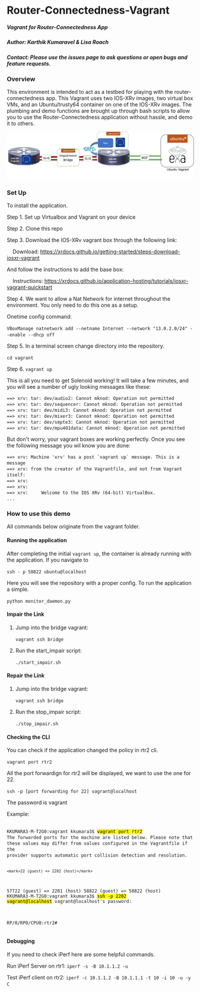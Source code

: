 # Router-Connectedness-Vagrant
##### Vagrant for Router-Connectedness App
##### Author: Karthik Kumaravel & Lisa Roach
##### Contact: Please use the issues page to ask questions or open bugs and feature requests.

### Overview
This environment is intended to act as a testbed for playing with the router-connectedness app. This Vagrant uses two IOS-XRv images, two virtual box VMs, and an Ubuntu/trusty64 container on one of the IOS-XRv images. The plumbing and demo functions are brought up through bash scripts to allow you to use the Router-Connectedness application without hassle, and demo it to others.

![Router Diagram](Router-Connectedness.png)

### Set Up

To install the application.

Step 1. Set up Virtualbox and Vagrant on your device

Step 2. Clone this repo

Step 3. Download the IOS-XRv vagrant box through the following link:

&nbsp;&nbsp;&nbsp;&nbsp;Download: https://xrdocs.github.io/getting-started/steps-download-iosxr-vagrant

And follow the instructions to add the base box:

&nbsp;&nbsp;&nbsp;&nbsp;Instructions: https://xrdocs.github.io/application-hosting/tutorials/iosxr-vagrant-quickstart

Step 4. We want to allow a Nat Network for internet throughout the environment. You only need to do this one as a setup.

Onetime config command:

``` VBoxManage natnetwork add --netname Internet --network "13.0.2.0/24" --enable --dhcp off ```

Step 5. In a terminal screen change directory into the repository.

``` cd vagrant ```

Step 6. ``` vagrant up ```

This is all you need to get Solenoid working! It will take a few minutes, and you will see a number of ugly looking messages like these:

```
==> xrv: tar: dev/audio2: Cannot mknod: Operation not permitted
==> xrv: tar: dev/sequencer: Cannot mknod: Operation not permitted
==> xrv: tar: dev/midi3: Cannot mknod: Operation not permitted
==> xrv: tar: dev/mixer3: Cannot mknod: Operation not permitted
==> xrv: tar: dev/smpte3: Cannot mknod: Operation not permitted
==> xrv: tar: dev/mpu401data: Cannot mknod: Operation not permitted
```

But don't worry, your vagrant boxes are working perfectly. Once you see the following message you wil know you are done:

```
==> xrv: Machine 'xrv' has a post `vagrant up` message. This is a message
==> xrv: from the creator of the Vagrantfile, and not from Vagrant itself:
==> xrv:
==> xrv:
==> xrv:     Welcome to the IOS XRv (64-bit) VirtualBox.
...
```
### How to use this demo

All commands below originate from the vagrant folder.

#### Running the application

After completing the initial ```vagrant up```, the container is already running with the application. If you navigate to

```ssh - p 58822 ubuntu@localhost```

Here you will see the repository with a proper config. To run the application a simple.

``` python monitor_daemon.py ```

#### Impair the Link

1. Jump into the bridge vagrant:

   ```vagrant ssh bridge```  

2. Run the start_impair script:

   ``` ./start_impair.sh ```  


#### Repair the Link

1. Jump into the bridge vagrant:

   ``` vagrant ssh bridge ```  

2. Run the stop_impair script:

   ``` ./stop_impair.sh ```  

#### Checking the CLI

You can check if the application changed the policy in rtr2 cli.

``` vagrant port rtr2 ```

All the port forwardign for rtr2 will be displayed, we want to use the one for 22.

``` ssh -p [port forwarding for 22] vagrant@localhost ```

The password is vagrant

Example:

<div class="highlighter-rouge">
<pre class="highlight">
<code>
KKUMARA3-M-T2G0:vagrant kkumara3$ <mark>vagrant port rtr2</mark>
The forwarded ports for the machine are listed below. Please note that
these values may differ from values configured in the Vagrantfile if the
provider supports automatic port collision detection and resolution.

    <mark>22 (guest) => 2202 (host)</mark>
 57722 (guest) => 2201 (host)
 58822 (guest) => 58822 (host)
KKUMARA3-M-T2G0:vagrant kkumara3$ <mark>ssh -p 2202 vagrant@localhost</mark>
vagrant@localhost's password:


RP/0/RP0/CPU0:rtr2#
</code>
</pre>
</div>

#### Debugging

If you need to check iPerf here are some helpful commands.

Run iPerf Server on rtr1:
``` iperf -s -B 10.1.1.2 -u ```


Test iPerf client on rtr2:
```iperf -c 10.1.1.2 -B 10.1.1.1 -t 10 -i 10 -u -y C```

